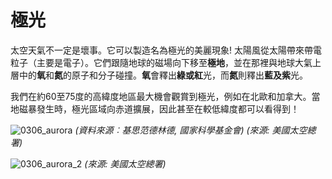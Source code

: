 # 極光

太空天氣不一定是壞事。它可以製造名為極光的美麗現象! 太陽風從太陽帶來帶電粒子（主要是電子）。它們跟隨地球的磁場向下移至**極地**，並在那裡與地球大氣上層中的**氧**和**氮**的原子和分子碰撞。**氧**會釋出**綠或紅**光，而**氮**則釋出**藍及紫**光。

我們在約60至75度的高緯度地區最大機會觀賞到極光，例如在北歐和加拿大。當地磁暴發生時，極光區域向赤道擴展，因此甚至在較低緯度都可以看得到！

![0306_aurora](./static/0306_aurora.jpg)
*(資料來源︰基思范德林德, 國家科學基金會) (來源: 美國太空總署)*

![0306_aurora_2](./static/0306_aurora_2.png)
*(來源: 美國太空總署)*